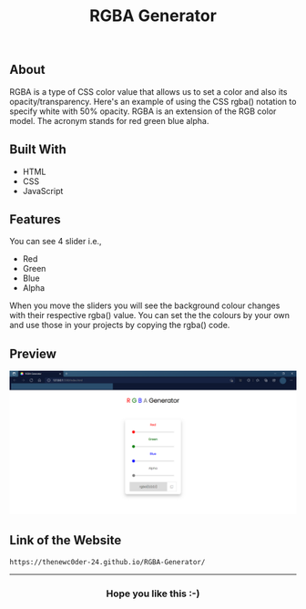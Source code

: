 <h1 align="center">RGBA Generator</h1>
<br>

## About
RGBA is a type of CSS color value that allows us to set a color and also its opacity/transparency. Here's an example of using the CSS rgba() notation to specify white with 50% opacity. RGBA is an extension of the RGB color model. The acronym stands for red green blue alpha.

## Built With
* HTML
* CSS
* JavaScript

## Features
You can see 4 slider i.e., 
  * Red
  * Green
  * Blue
  * Alpha

When you move the sliders you will see the background colour changes with their respective rgba() value. You can set the the colours by your own and use those in your projects by copying the rgba() code.

## Preview
<img src="https://github.com/TheNewC0der-24/RGBA-Generator/blob/master/Preview.png"> 

## Link of the Website
```
https://thenewc0der-24.github.io/RGBA-Generator/
```

---
<h3 align="center">Hope you like this :-)</h1>

